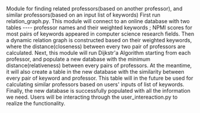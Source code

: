 Module for finding related professors(based on another professor), and similar professors(based on an input list of keywords)
First run relation_graph.py. This module will connect to an online database with two tables ---- professor names and their weighted keywords ; NPMI scores for most pairs of keywords appeared in computer science research fields.
Then a dynamic relation graph is constructed based on their weighted keywords, where the distance(closeness) between every two pair of professors are calculated.
Next, this module will run Dijkstr'a Algorithm starting from each professor, and populate a new database with the minimum distance(relativeness) between every pairs of professors.
At the meantime, it will also create a table in the new database with the similarity between every pair of keyword and professor. This table will in the future be used for calculating similar professors based on users' inputs of list of keywords.
Finally, the new database is successfully populated with all the information we need. Users will be interacting through the user_intereaction.py to realize the functionality.
